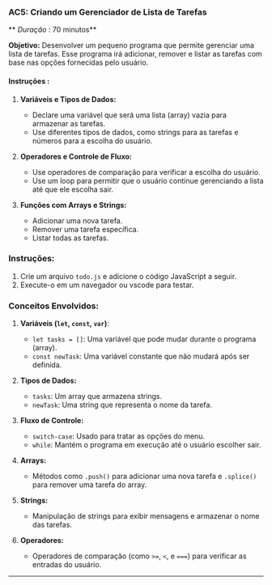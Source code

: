 ### **AC5: Criando um Gerenciador de Lista de Tarefas**

** *Duração* : 70 minutos**

**Objetivo:** Desenvolver um pequeno programa que permite gerenciar uma lista de tarefas. Esse programa irá adicionar, remover e listar as tarefas com base nas opções fornecidas pelo usuário.

#### **Instruções** :

1. **Variáveis e Tipos de Dados:**

   - Declare uma variável que será uma lista (array) vazia para armazenar as tarefas.
   - Use diferentes tipos de dados, como strings para as tarefas e números para a escolha do usuário.
2. **Operadores e Controle de Fluxo:**

   - Use operadores de comparação para verificar a escolha do usuário.
   - Use um loop para permitir que o usuário continue gerenciando a lista até que ele escolha sair.
3. **Funções com Arrays e Strings:**

   - Adicionar uma nova tarefa.
   - Remover uma tarefa específica.
   - Listar todas as tarefas.

### Instruções:

1. Crie um arquivo `todo.js` e adicione o código JavaScript a seguir.
2. Execute-o em um navegador ou vscode para testar.

### Conceitos Envolvidos:

1. **Variáveis (`let`, `const`, `var`)**:

   - `let tasks = []`: Uma variável que pode mudar durante o programa (array).
   - `const newTask`: Uma variável constante que não mudará após ser definida.
2. **Tipos de Dados:**

   - `tasks`: Um array que armazena strings.
   - `newTask`: Uma string que representa o nome da tarefa.
3. **Fluxo de Controle:**

   - `switch-case`: Usado para tratar as opções do menu.
   - `while`: Mantém o programa em execução até o usuário escolher sair.
4. **Arrays:**

   - Métodos como `.push()` para adicionar uma nova tarefa e `.splice()` para remover uma tarefa do array.
5. **Strings:**

   - Manipulação de strings para exibir mensagens e armazenar o nome das tarefas.
6. **Operadores:**

   - Operadores de comparação (como `>=`, `<`, e `===`) para verificar as entradas do usuário.

---
